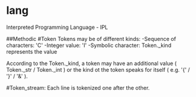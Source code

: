 # lang

Interpreted Programming Language - IPL

##Methodic
#Token
Tokens may be of different kinds:
    -Sequence of characters: 'C'
    -Integer value: 'I'
    -Symbolic character: Token._kind represents the value
            
According to the Token._kind, a token may have an additional value ( Token._str / Token._int ) or the kind ot the token speaks for itself ( e.g. '{' / '}' / '&' ).

#Token_stream:
    Each line is tokenized one after the other.
